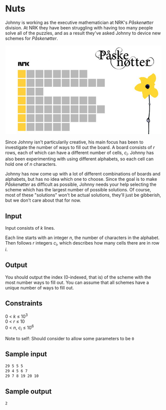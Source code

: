 # Nuts
Johnny is working as the executive mathematician at NRK's _Påskenøtter_ division. At NRK they have been struggling with having too many people solve all of the puzzles, and as a result they've asked Johnny to device new schemes for _Påskenøtter_.

![](../images/nuts.png)

Since Johnny isn't particularily creative, his main focus has been to investigate the number of ways to fill out the board. A board consists of _r_ rows, each of which can have a different number of cells, _c<sub>i</sub>_. Johnny has also been experimenting with using different alphabets, so each cell can hold one of _n_ characters.

Johnny has now come up with a lot of different combinations of boards and alphabets, but has no idea which one to choose. Since the goal is to make _Påskenøtter_ as difficult as possible, Johnny needs your help selecting the scheme which has the largest number of possible solutions. Of course, most of these "solutions" won't be actual solutions, they'll just be gibberish, but we don't care about that for now.

## Input
Input consists of _k_ lines.

Each line starts with an integer _n_, the number of characters in the alphabet. Then follows _r_ integers _c<sub>i</sub>_, which describes how many cells there are in row _i_.

## Output
You should output the index (0-indexed, that is) of the scheme with the most number ways to fill out. You can assume that all schemes have a unique number of ways to fill out.

## Constraints
0 < _k_ &le; 10<sup>3</sup>  
0 < _r_ &le; 10  
0 < _n_, _c<sub>i</sub>_ &le; 10<sup>6</sup>

Note to self: Should consider to allow some parameters to be `0`

## Sample input
```
29 5 5 5
29 4 5 6 7
29 7 8 19 20 10
```
## Sample output
```
2
```
